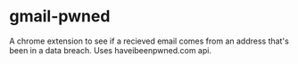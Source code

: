 # gmail-pwned
A chrome extension to see if a recieved email comes from an address that's been in a data breach. Uses haveibeenpwned.com api.
